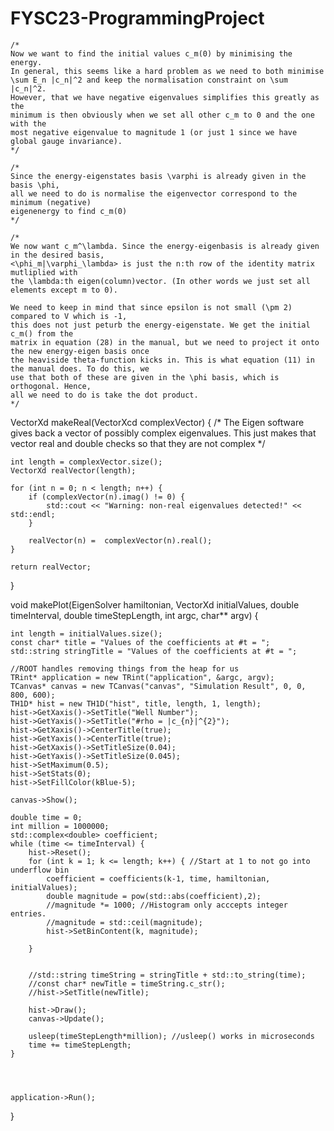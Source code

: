 # FYSC23-ProgrammingProject






    /*
    Now we want to find the initial values c_m(0) by minimising the energy.
    In general, this seems like a hard problem as we need to both minimise
    \sum E_n |c_n|^2 and keep the normalisation constraint on \sum |c_n|^2.
    However, that we have negative eigenvalues simplifies this greatly as the 
    minimum is then obviously when we set all other c_m to 0 and the one with the 
    most negative eigenvalue to magnitude 1 (or just 1 since we have global gauge invariance).
    */

    /*
    Since the energy-eigenstates basis \varphi is already given in the basis \phi,
    all we need to do is normalise the eigenvector correspond to the minimum (negative)
    eigenenergy to find c_m(0)
    */

    /*
    We now want c_m^\lambda. Since the energy-eigenbasis is already given in the desired basis,
    <\phi_m|\varphi_\lambda> is just the n:th row of the identity matrix mutliplied with 
    the \lambda:th eigen(column)vector. (In other words we just set all elements except m to 0).

    We need to keep in mind that since epsilon is not small (\pm 2) compared to V which is -1,
    this does not just peturb the energy-eigenstate. We get the initial c_m() from the
    matrix in equation (28) in the manual, but we need to project it onto the new energy-eigen basis once
    the heaviside theta-function kicks in. This is what equation (11) in the manual does. To do this, we
    use that both of these are given in the \phi basis, which is orthogonal. Hence,
    all we need to do is take the dot product.
    */
VectorXd makeReal(VectorXcd complexVector) {
    /* 
    The Eigen software gives back a vector
    of possibly complex eigenvalues. This just 
    makes that vector real and double checks so that
    they are not complex 
    */

    int length = complexVector.size();
    VectorXd realVector(length);

    for (int n = 0; n < length; n++) {
        if (complexVector(n).imag() != 0) {
            std::cout << "Warning: non-real eigenvalues detected!" << std::endl;
        }

        realVector(n) =  complexVector(n).real();
    }

    return realVector;

}



void makePlot(EigenSolver<MatrixXd> hamiltonian, VectorXd initialValues,
            double timeInterval, double timeStepLength, int argc, char** argv) {

    int length = initialValues.size();
    const char* title = "Values of the coefficients at #t = ";
    std::string stringTitle = "Values of the coefficients at #t = ";

    //ROOT handles removing things from the heap for us
    TRint* application = new TRint("application", &argc, argv);
    TCanvas* canvas = new TCanvas("canvas", "Simulation Result", 0, 0, 800, 600);
    TH1D* hist = new TH1D("hist", title, length, 1, length);
    hist->GetXaxis()->SetTitle("Well Number");
    hist->GetYaxis()->SetTitle("#rho = |c_{n}|^{2}");
    hist->GetXaxis()->CenterTitle(true);
    hist->GetYaxis()->CenterTitle(true);
    hist->GetXaxis()->SetTitleSize(0.04);
    hist->GetYaxis()->SetTitleSize(0.045);
    hist->SetMaximum(0.5);
    hist->SetStats(0);
    hist->SetFillColor(kBlue-5);

    canvas->Show();

    double time = 0;
    int million = 1000000;
    std::complex<double> coefficient;
    while (time <= timeInterval) {
        hist->Reset();
        for (int k = 1; k <= length; k++) { //Start at 1 to not go into underflow bin
            coefficient = coefficients(k-1, time, hamiltonian, initialValues);
            double magnitude = pow(std::abs(coefficient),2);
            //magnitude *= 1000; //Histogram only acccepts integer entries.
            //magnitude = std::ceil(magnitude);
            hist->SetBinContent(k, magnitude);

        }


        //std::string timeString = stringTitle + std::to_string(time);
        //const char* newTitle = timeString.c_str();
        //hist->SetTitle(newTitle);

        hist->Draw();
        canvas->Update();

        usleep(timeStepLength*million); //usleep() works in microseconds
        time += timeStepLength;
    }


    
    
    application->Run();


}